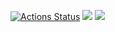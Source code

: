 [![Actions Status](https://github.com/Maxonquall/java-project-78/workflows/hexlet-check/badge.svg)](https://github.com/Maxonquall/java-project-78/actions)
<a href="https://codeclimate.com/github/Maxonquall/java-project-78/maintainability"><img src="https://api.codeclimate.com/v1/badges/6ddb86c0b8c0ba10bf52/maintainability" /></a>
<a href="https://codeclimate.com/github/Maxonquall/java-project-78/test_coverage"><img src="https://api.codeclimate.com/v1/badges/8ed9a916e5854b053704/test_coverage" /></a>
